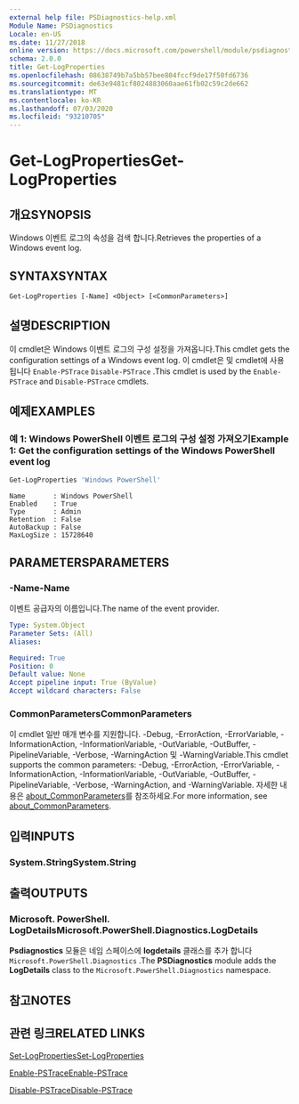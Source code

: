 ```yaml
---
external help file: PSDiagnostics-help.xml
Module Name: PSDiagnostics
Locale: en-US
ms.date: 11/27/2018
online version: https://docs.microsoft.com/powershell/module/psdiagnostics/get-logproperties?view=powershell-7&WT.mc_id=ps-gethelp
schema: 2.0.0
title: Get-LogProperties
ms.openlocfilehash: 08638749b7a5bb57bee804fccf9de17f50fd6736
ms.sourcegitcommit: de63e9481cf8024883060aae61fb02c59c2de662
ms.translationtype: MT
ms.contentlocale: ko-KR
ms.lasthandoff: 07/03/2020
ms.locfileid: "93210705"
---
```

# <span data-ttu-id="b6aca-102">Get-LogProperties</span><span class="sxs-lookup"><span data-stu-id="b6aca-102">Get-LogProperties</span></span>

## <span data-ttu-id="b6aca-103">개요</span><span class="sxs-lookup"><span data-stu-id="b6aca-103">SYNOPSIS</span></span>
<span data-ttu-id="b6aca-104">Windows 이벤트 로그의 속성을 검색 합니다.</span><span class="sxs-lookup"><span data-stu-id="b6aca-104">Retrieves the properties of a Windows event log.</span></span>

## <span data-ttu-id="b6aca-105">SYNTAX</span><span class="sxs-lookup"><span data-stu-id="b6aca-105">SYNTAX</span></span>

```
Get-LogProperties [-Name] <Object> [<CommonParameters>]
```

## <span data-ttu-id="b6aca-106">설명</span><span class="sxs-lookup"><span data-stu-id="b6aca-106">DESCRIPTION</span></span>

<span data-ttu-id="b6aca-107">이 cmdlet은 Windows 이벤트 로그의 구성 설정을 가져옵니다.</span><span class="sxs-lookup"><span data-stu-id="b6aca-107">This cmdlet gets the configuration settings of a Windows event log.</span></span> <span data-ttu-id="b6aca-108">이 cmdlet은 및 cmdlet에 사용 됩니다 `Enable-PSTrace` `Disable-PSTrace` .</span><span class="sxs-lookup"><span data-stu-id="b6aca-108">This cmdlet is used by the `Enable-PSTrace` and `Disable-PSTrace` cmdlets.</span></span>

## <span data-ttu-id="b6aca-109">예제</span><span class="sxs-lookup"><span data-stu-id="b6aca-109">EXAMPLES</span></span>

### <span data-ttu-id="b6aca-110">예 1: Windows PowerShell 이벤트 로그의 구성 설정 가져오기</span><span class="sxs-lookup"><span data-stu-id="b6aca-110">Example 1: Get the configuration settings of the Windows PowerShell event log</span></span>

```powershell
Get-LogProperties 'Windows PowerShell'
```

```Output
Name       : Windows PowerShell
Enabled    : True
Type       : Admin
Retention  : False
AutoBackup : False
MaxLogSize : 15728640
```

## <span data-ttu-id="b6aca-111">PARAMETERS</span><span class="sxs-lookup"><span data-stu-id="b6aca-111">PARAMETERS</span></span>

### <span data-ttu-id="b6aca-112">-Name</span><span class="sxs-lookup"><span data-stu-id="b6aca-112">-Name</span></span>

<span data-ttu-id="b6aca-113">이벤트 공급자의 이름입니다.</span><span class="sxs-lookup"><span data-stu-id="b6aca-113">The name of the event provider.</span></span>

```yaml
Type: System.Object
Parameter Sets: (All)
Aliases:

Required: True
Position: 0
Default value: None
Accept pipeline input: True (ByValue)
Accept wildcard characters: False
```

### <span data-ttu-id="b6aca-114">CommonParameters</span><span class="sxs-lookup"><span data-stu-id="b6aca-114">CommonParameters</span></span>

<span data-ttu-id="b6aca-115">이 cmdlet 일반 매개 변수를 지원합니다. -Debug, -ErrorAction, -ErrorVariable, -InformationAction, -InformationVariable, -OutVariable, -OutBuffer, -PipelineVariable, -Verbose, -WarningAction 및 -WarningVariable.</span><span class="sxs-lookup"><span data-stu-id="b6aca-115">This cmdlet supports the common parameters: -Debug, -ErrorAction, -ErrorVariable, -InformationAction, -InformationVariable, -OutVariable, -OutBuffer, -PipelineVariable, -Verbose, -WarningAction, and -WarningVariable.</span></span> <span data-ttu-id="b6aca-116">자세한 내용은 [about_CommonParameters](https://go.microsoft.com/fwlink/?LinkID=113216)를 참조하세요.</span><span class="sxs-lookup"><span data-stu-id="b6aca-116">For more information, see [about_CommonParameters](https://go.microsoft.com/fwlink/?LinkID=113216).</span></span>

## <span data-ttu-id="b6aca-117">입력</span><span class="sxs-lookup"><span data-stu-id="b6aca-117">INPUTS</span></span>

### <span data-ttu-id="b6aca-118">System.String</span><span class="sxs-lookup"><span data-stu-id="b6aca-118">System.String</span></span>

## <span data-ttu-id="b6aca-119">출력</span><span class="sxs-lookup"><span data-stu-id="b6aca-119">OUTPUTS</span></span>

### <span data-ttu-id="b6aca-120">Microsoft. PowerShell. LogDetails</span><span class="sxs-lookup"><span data-stu-id="b6aca-120">Microsoft.PowerShell.Diagnostics.LogDetails</span></span>

<span data-ttu-id="b6aca-121">**Psdiagnostics** 모듈은 네임 스페이스에 **logdetails** 클래스를 추가 합니다 `Microsoft.PowerShell.Diagnostics` .</span><span class="sxs-lookup"><span data-stu-id="b6aca-121">The **PSDiagnostics** module adds the **LogDetails** class to the `Microsoft.PowerShell.Diagnostics` namespace.</span></span>

## <span data-ttu-id="b6aca-122">참고</span><span class="sxs-lookup"><span data-stu-id="b6aca-122">NOTES</span></span>

## <span data-ttu-id="b6aca-123">관련 링크</span><span class="sxs-lookup"><span data-stu-id="b6aca-123">RELATED LINKS</span></span>

[<span data-ttu-id="b6aca-124">Set-LogProperties</span><span class="sxs-lookup"><span data-stu-id="b6aca-124">Set-LogProperties</span></span>](Set-LogProperties.md)

[<span data-ttu-id="b6aca-125">Enable-PSTrace</span><span class="sxs-lookup"><span data-stu-id="b6aca-125">Enable-PSTrace</span></span>](Enable-PSTrace.md)

[<span data-ttu-id="b6aca-126">Disable-PSTrace</span><span class="sxs-lookup"><span data-stu-id="b6aca-126">Disable-PSTrace</span></span>](Disable-PSTrace.md)
